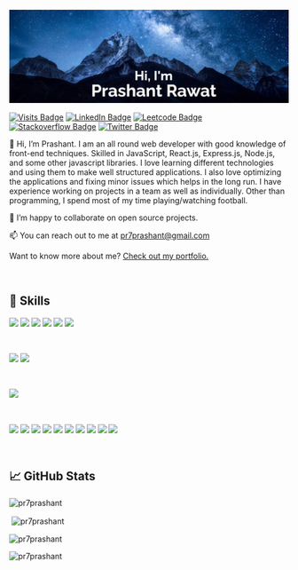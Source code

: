 [![Prashant's GitHub Banner](./assets/banner.jpg)](https://prashantrawat.com/)

[![Visits Badge](https://badges.pufler.dev/visits/pr7prashant/pr7prashant)](https://prashantrawat.com/)
[![LinkedIn Badge](https://img.shields.io/badge/LinkedIn-Profile-informational?style=flat&logo=linkedin&logoColor=white&color=0D76A8)](https://www.linkedin.com/in/pr7prashant/)
[![Leetcode Badge](https://img.shields.io/badge/dynamic/json?style=flat&labelColor=black&color=%23ffa116&label=Solved&query=solvedOverTotal&url=https%3A%2F%2Fleetcode-badge.vercel.app%2Fapi%2Fusers%2Fpr7prashant&logo=leetcode&logoColor=yellow)](https://leetcode.com/pr7prashant/)
[![Stackoverflow Badge](https://img.shields.io/stackexchange/stackoverflow/r/8044582?label=Stackoverflow&logo=Stackoverflow&logoColor=white)](https://stackoverflow.com/users/8044582/pr7)
[![Twitter Badge](https://img.shields.io/badge/Twitter-Profile-informational?style=flat&logo=twitter&logoColor=white&color=1CA2F1)](https://twitter.com/pr7_prashant)


👋 Hi, I’m Prashant. I am an all round web developer with good knowledge of front-end techniques. Skilled in JavaScript, React.js, Express.js, Node.js, and some other javascript libraries. I love learning different technologies and using them to make well structured applications. I also love optimizing the applications and fixing minor issues which helps in the long run. I have experience working on projects in a team as well as individually. Other than programming, I spend most of my time playing/watching football.

💞️ I’m happy to collaborate on open source projects.

📫 You can reach out to me at pr7prashant@gmail.com

Want to know more about me? [Check out my portfolio.](https://prashantrawat.com/)

<br>

## 💼 Skills

![](https://img.shields.io/badge/Code-React-informational?style=flat&logo=react&logoColor=white&color=darkgreen)
![](https://img.shields.io/badge/Code-Redux-informational?style=flat&logo=Redux&logoColor=white&color=darkgreen)
![](https://img.shields.io/badge/Code-JavaScript-informational?style=flat&logo=JavaScript&logoColor=white&color=darkgreen)
![](https://img.shields.io/badge/Code-TypeScript-informational?style=flat&logo=TypeScript&logoColor=white&color=darkgreen)
![](https://img.shields.io/badge/Code-HTML-informational?style=flat&logo=html5&logoColor=white&color=darkgreen)
![](https://img.shields.io/badge/Code-C++-informational?style=flat&logo=cplusplus&logoColor=white&color=darkgreen)

<br>

![](https://img.shields.io/badge/Style-CSS-informational?style=flat&logo=css3&logoColor=white&color=darkgreen)
![](https://img.shields.io/badge/Style-Sass-informational?style=flat&logo=Sass&logoColor=white&color=darkgreen)

<br>

![](https://img.shields.io/badge/Test-Jest-informational?style=flat&logo=jest&logoColor=white&color=darkgreen)

<br>

![](https://img.shields.io/badge/Tools-VS%20Code-informational?style=flat&logo=visualstudiocode&logoColor=white&color=darkgreen)
![](https://img.shields.io/badge/Tools-NPM-informational?style=flat&logo=npm&logoColor=white&color=darkgreen)
![](https://img.shields.io/badge/Tools-Yarn-informational?style=flat&logo=yarn&logoColor=white&color=darkgreen)
![](https://img.shields.io/badge/Tools-Postman-informational?style=flat&logo=Postman&logoColor=white&color=darkgreen)
![](https://img.shields.io/badge/Tools-Docker-informational?style=flat&logo=docker&logoColor=white&color=darkgreen)
![](https://img.shields.io/badge/Tools-GitHub-informational?style=flat&logo=GitHub&logoColor=white&color=darkgreen)
![](https://img.shields.io/badge/Tools-Actions-informational?style=flat&logo=github-actions&logoColor=white&color=darkgreen)
![](https://img.shields.io/badge/Tools-GitLab-informational?style=flat&logo=GitLab&logoColor=white&color=darkgreen)
![](https://img.shields.io/badge/Tools-Bitbucket-informational?style=flat&logo=Bitbucket&logoColor=white&color=darkgreen)
![](https://img.shields.io/badge/Tools-Jira-informational?style=flat&logo=Jira-Software&logoColor=white&color=darkgreen)

<br>

## &#x1f4c8; GitHub Stats

<p><img align="center" src="https://github-profile-trophy.vercel.app/?username=pr7prashant" alt="pr7prashant" /></p>

<p>&nbsp;<img align="center" src="https://github-readme-stats.vercel.app/api?username=pr7prashant&show_icons=true&locale=en" alt="pr7prashant" /></p>

<p><img align="center" src="https://github-readme-streak-stats.herokuapp.com/?user=pr7prashant&" alt="pr7prashant" /></p>

<p><img align="left" src="https://github-readme-stats.vercel.app/api/top-langs?username=pr7prashant&show_icons=true&locale=en&layout=compact" alt="pr7prashant" /></p>


<!---
pr7prashant/pr7prashant is a ✨ special ✨ repository because its `README.md` (this file) appears on your GitHub profile.
You can click the Preview link to take a look at your changes.
--->
